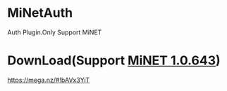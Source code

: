 # MiNetAuth
Auth Plugin.Only Support MiNET

# DownLoad(Support [MiNET 1.0.643](https://ci.appveyor.com/project/NiclasOlofsson/minet/build/1.0.643))
https://mega.nz/#!bAVx3YiT
